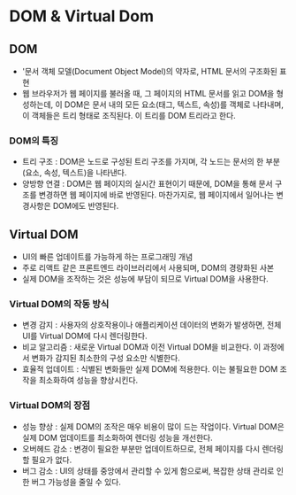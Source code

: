 # DOM & Virtual Dom

## DOM
- '문서 객체 모델(Document Object Model)의 약자로, HTML 문서의 구조화된 표현
- 웹 브라우저가 웹 페이지를 불러올 때, 그 페이지의 HTML 문서를 읽고 DOM을 형성하는데, 이 DOM은 문서 내의 모든 요소(태그, 텍스트, 속성)를 객체로 나타내며, 이 객체들은 트리 형태로 조직된다. 이 트리를 DOM 트리라고 한다.

###  DOM의 특징
- 트리 구조 : DOM은 노드로 구성된 트리 구조를 가지며, 각 노드는 문서의 한 부분(요소, 속성, 텍스트)을 나타낸다.
- 양방향 연결 : DOM은 웹 페이지의 실시간 표현이기 때문에, DOM을 통해 문서 구조를 변경하면 웹 페이지에 바로 반영된다. 마찬가지로, 웹 페이지에서 일어나는 변경사항은 DOM에도 반영된다.

## Virtual DOM
- UI의 빠른 업데이트를 가능하게 하는 프로그래밍 개념
- 주로 리액트 같은 프론트엔드 라이브러리에서 사용되며, DOM의 경량화된 사본
- 실제 DOM을 조작하는 것은 성능에 부담이 되므로 Virtual DOM을 사용한다.

### Virtual DOM의 작동 방식
- 변경 감지 : 사용자의 상호작용이나 애플리케이션 데이터의 변화가 발생하면, 전체 UI를 Virtual DOM에 다시 렌더링한다.
- 비교 알고리즘 : 새로운 Virtual DOM과 이전 Virtual DOM을 비교한다. 이 과정에서 변화가 감지된 최소한의 구성 요소만 식별한다.
- 효율적 업데이트 : 식별된 변화들만 실제 DOM에 적용한다. 이는 불필요한 DOM 조작을 최소화하여 성능을 향상시킨다.

### Virtual DOM의 장점
- 성능 향상 : 실제 DOM의 조작은 매우 비용이 많이 드는 작업이다. Virtual DOM은 실제 DOM 업데이트를 최소화하여 렌더링 성능을 개선한다.
- 오버헤드 감소 : 변경이 필요한 부분만 업데이트하므로, 전체 페이지를 다시 렌더링할 필요가 없다.
- 버그 감소 : UI의 상태를 중앙에서 관리할 수 있게 함으로써, 복잡한 상태 관리로 인한 버그 가능성을 줄일 수 있다.
